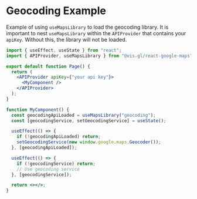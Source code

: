 # Geocoding Example

Example of using `useMapsLibrary` to load the geocoding library. It is important to nest `useMapsLibrary` within the `APIProvider` that contains your `apiKey`. Without this, the library will not be loaded.

```jsx
import { useEffect, useState } from "react";
import { APIProvider, useMapsLibrary } from "@vis.gl/react-google-maps";

export default function Page() {
  return (
    <APIProvider apiKey={"your api key"}>
      <MyComponent />
    </APIProvider>
  );
}

function MyComponent() {
  const geocodingApiLoaded = useMapsLibrary("geocoding");
  const [geocodingService, setGeocodingService] = useState();

  useEffect(() => {
    if (!geocodingApiLoaded) return;
    setGeocodingService(new window.google.maps.Geocoder());
  }, [geocodingApiLoaded]);

  useEffect(() => {
    if (!geocodingService) return;
    // Use geocoding service
  }, [geocodingService]);

  return <></>;
}
```
